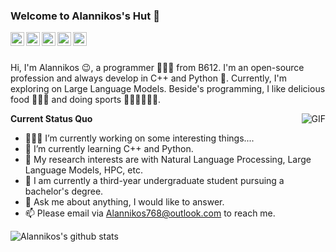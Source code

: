### Welcome to Alannikos's Hut 👋

<a href="#">
  <img align="left" alt="Wechat" width="22px" src="https://cdn.jsdelivr.net/npm/simple-icons@3.1.0/icons/wechat.svg" />
</a>
<a href="mailto:alannikos768@outlook.com">
  <img align="left" alt="'Gmail" width="22px" src="https://cdn.jsdelivr.net/npm/simple-icons@3.1.0/icons/gmail.svg" />
</a>
<a href="https://leetcode.cn/u/alannikos/">
  <img align="left" alt="LeetCode" width="22px" src="https://cdn.jsdelivr.net/npm/simple-icons@3.1.0/icons/leetcode.svg" />
<a href="https://www.kaggle.com/Alannikos">
  <img align="left" alt="Kaggle" width="22px" src="https://cdn.jsdelivr.net/npm/simple-icons@3.1.0/icons/kaggle.svg" />
</a>
</a>
<a href="https://space.bilibili.com/3494365446015137">
  <img align="left" alt="bilibili" width="22px" src="https://cdn.jsdelivr.net/npm/simple-icons@13.7.0/icons/bilibili.svg" />
</a>

<br />
<br />

Hi, I'm Alannikos 😉, a programmer 👨🏻‍💻 from B612. I'm an open-source profession and always develop in C++ and Python 🐍. Currently, I'm exploring on Large Language Models. Beside's programming, I like delicious food 🥗🌮🍣 and doing sports 🏃⛹️‍♂️🏋🏼‍♂️.

  <img align="right" alt="GIF" src="https://media.giphy.com/media/iIqmM5tTjmpOB9mpbn/giphy.gif" />

**Current Status Quo**

- 👨🏻‍💻 I’m currently working on some interesting things....
- 🌱 I’m currently learning C++ and Python.
- 🤔 My research interests are with Natural Language Processing, Large Language Models, HPC, etc.
- 💼 I am currently a third-year undergraduate student pursuing a bachelor's degree.
- 💬 Ask me about anything, I would like to answer.
- 📫 Please email via Alannikos768@outlook.com to reach me.

![Alannikos's github stats](https://github-readme-stats.vercel.app/api?username=Alannikos&show_icons=true&hide_border=true&theme=radical)
